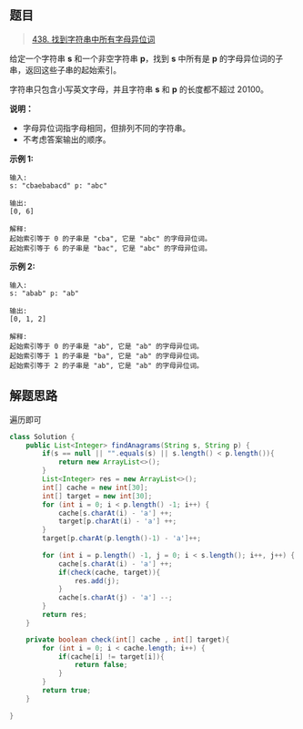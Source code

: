 ## 题目

> [438. 找到字符串中所有字母异位词](https://leetcode-cn.com/problems/find-all-anagrams-in-a-string/)


给定一个字符串 **s** 和一个非空字符串 **p**，找到 **s** 中所有是 **p** 的字母异位词的子串，返回这些子串的起始索引。

字符串只包含小写英文字母，并且字符串 **s** 和 **p** 的长度都不超过 20100。

**说明：**

- 字母异位词指字母相同，但排列不同的字符串。
- 不考虑答案输出的顺序。

**示例 1:**

```
输入:
s: "cbaebabacd" p: "abc"

输出:
[0, 6]

解释:
起始索引等于 0 的子串是 "cba", 它是 "abc" 的字母异位词。
起始索引等于 6 的子串是 "bac", 它是 "abc" 的字母异位词。
```

 **示例 2:**

```
输入:
s: "abab" p: "ab"

输出:
[0, 1, 2]

解释:
起始索引等于 0 的子串是 "ab", 它是 "ab" 的字母异位词。
起始索引等于 1 的子串是 "ba", 它是 "ab" 的字母异位词。
起始索引等于 2 的子串是 "ab", 它是 "ab" 的字母异位词。
```

## 解题思路

遍历即可

```java
class Solution {
    public List<Integer> findAnagrams(String s, String p) {
        if(s == null || "".equals(s) || s.length() < p.length()){
            return new ArrayList<>();
        }
        List<Integer> res = new ArrayList<>();
        int[] cache = new int[30];
        int[] target = new int[30];
        for (int i = 0; i < p.length() -1; i++) {
            cache[s.charAt(i) - 'a'] ++;
            target[p.charAt(i) - 'a'] ++;
        }
        target[p.charAt(p.length()-1) - 'a']++;
        
        for (int i = p.length() -1, j = 0; i < s.length(); i++, j++) {
            cache[s.charAt(i) - 'a'] ++;
            if(check(cache, target)){
                res.add(j);
            }
            cache[s.charAt(j) - 'a'] --;
        }
        return res;
    }

    private boolean check(int[] cache , int[] target){
        for (int i = 0; i < cache.length; i++) {
            if(cache[i] != target[i]){
                return false;
            }
        }
        return true;
    }
    
}
```

